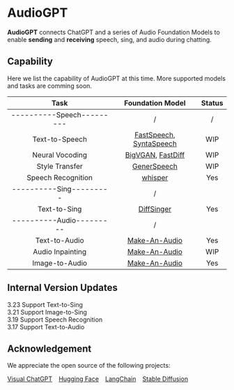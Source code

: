 # AudioGPT

**AudioGPT** connects ChatGPT and a series of Audio Foundation Models to enable **sending** and **receiving** speech, sing, and audio during chatting.


## Capability
Here we list the capability of AudioGPT at this time. More supported models and tasks are comming soon.

|           Task            |         Foundation Model         | Status |
|:-------------------------:|:--------------------------------:|:------:|
| ----------Speech--------- |                /                 |   /    |
|      Text-to-Speech       | [FastSpeech](), [SyntaSpeech]()  |  WIP   |
|      Neural Vocoding      |    [BigVGAN](), [FastDiff]()     |  WIP   |
|      Style Transfer       |         [GenerSpeech]()          |  WIP   |
|    Speech Recognition     |           [whisper]()            |  Yes   |
|  ----------Sing---------  |                /                 |        |
|       Text-to-Sing        |          [DiffSinger]()          |  Yes   |
| ----------Audio---------  |                /                 |        |
|       Text-to-Audio       |        [Make-An-Audio]()         |  Yes   |
|     Audio Inpainting      |        [Make-An-Audio]()         |  WIP   |
|      Image-to-Audio       |        [Make-An-Audio]()         |  Yes   |



## Internal Version Updates

3.23 Support Text-to-Sing\
3.21 Support Image-to-Sing\
3.19 Support Speech Recognition\
3.17 Support Text-to-Audio

## Acknowledgement
We appreciate the open source of the following projects:

[Visual ChatGPT](https://github.com/microsoft/visual-chatgpt) &#8194;
[Hugging Face](https://github.com/huggingface) &#8194;
[LangChain](https://github.com/hwchase17/langchain) &#8194;
[Stable Diffusion](https://github.com/CompVis/stable-diffusion) &#8194;
